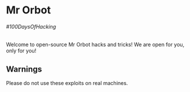 # Mr Orbot

###### #100DaysOfHacking

Welcome to open-source Mr Orbot hacks and tricks! We are open for you, only for you!

## Warnings

Please do not use these exploits on real machines.
